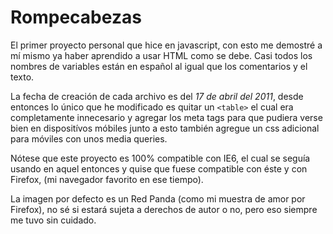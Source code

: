 Rompecabezas
============

El primer proyecto personal que hice en javascript, con esto me demostré a mí mismo ya haber aprendido a usar HTML como se debe. Casi todos los nombres de variables están en español al igual que los comentarios y el texto.

La fecha de creación de cada archivo es del _17 de abril del 2011_, desde entonces lo único que he modificado es quitar un `<table>` el cual era completamente innecesario y agregar los meta tags para que pudiera verse bien en dispositívos móbiles junto a esto también agregue un css adicional para móviles con unos media queries.

Nótese que este proyecto es 100% compatible con IE6, el cual se seguía usando en aquel entonces y quise que fuese compatible con éste y con Firefox, (mi navegador favorito en ese tiempo).

La imagen por defecto es un Red Panda (como mi muestra de amor por Firefox), no sé si estará sujeta a derechos de autor o no, pero eso siempre me tuvo sin cuidado.
